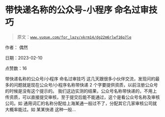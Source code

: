 # 带快递名称的公众号-小程序 命名过审技巧

> 原文：[`www.yuque.com/for_lazy/xkrm14/dg22m6rlwf16p7le`](https://www.yuque.com/for_lazy/xkrm14/dg22m6rlwf16p7le)

作者： 偶然

日期：2023-02-10

点赞数：16

带快递名称的公众号/小程序 命名过审技巧 这几天跟很多小伙伴交流，发现问的最多的问题就是现在公众号/小程序名称带快递 2 个字要提供资质，以前注册公众号的时候是没有这个提示的。 我们这边实测的结果，公众号名称带快递的，不用上传资质，可以直接提交审核，至于提交后能不能通过，这个是看公众号名称及审核公司。如 通用词汇的名称分配给上海某通一般过不了，分配其它几家审核公司就大概率能过。如 某某快递 这种一般...



